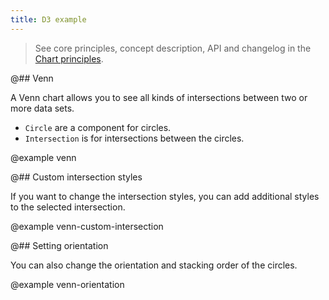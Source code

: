 ```yaml
---
title: D3 example
---
```


> See core principles, concept description, API and changelog in the [Chart principles](/data-display/d3-chart/).

@## Venn

A Venn chart allows you to see all kinds of intersections between two or more data sets.

- `Circle` are a component for circles.
- `Intersection` is for intersections between the circles.

@example venn

@## Custom intersection styles

If you want to change the intersection styles, you can add additional styles to the selected intersection.

@example venn-custom-intersection

@## Setting orientation

You can also change the orientation and stacking order of the circles.

@example venn-orientation
